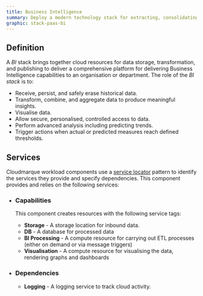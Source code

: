 ```yaml
---
title: Business Intelligence
summary: Deploy a modern technology stack for extracting, consolidating, and transforming data which is then disseminated to users.
graphic: stack-paas-bi
---
```

## Definition
A _BI_ stack brings together cloud resources for data storage, transformation, and publishing to deliver a comprehensive platform for delivering Business Intelligence capabilities to an organisation or department. The role of the _BI stack_ is to:

 * Receive, persist, and safely erase historical data.
 * Transform, combine, and aggregate data to produce meaningful insights.
 * Visualise data.
 * Allow secure, personalised, controlled access to data.
 * Perform advanced analysis including predicting trends.
 * Trigger actions when actual or predicted measures reach defined thresholds.

## Services
Cloudmarque workload components use a [service locator](/cloudmarque/tools/service-locator.html) pattern to identify the services they provide and specify dependencies. This component provides and relies on the following services:

 * ### Capabilities
   This component creates resources with the following service tags:

    * **Storage** - A storage location for inbound data.
    * **DB** - A database for processed data
    * **BI Processing** - A compute resource for carrying out ETL processes (either on demand or via message triggers)
    * **Visualisation** - A compute resource for visualising the data, rendering graphs and dashboards

 * ### Dependencies
    * **Logging** - A logging service to track cloud activity.